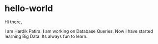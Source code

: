 # hello-world

Hi there,

I am Hardik Patira. I am working on Database Queries. Now i have started learning Big Data. Its always fun to learn.



